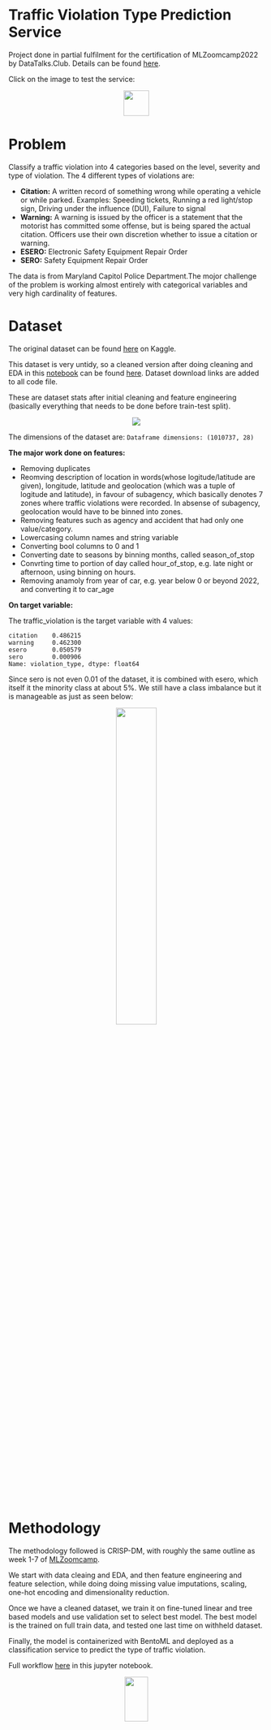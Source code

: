 # Traffic Violation Type Prediction Service



Project done in partial fulfilment for the certification of MLZoomcamp2022 by DataTalks.Club. Details can be found [here](https://github.com/alexeygrigorev/mlbookcamp-code/blob/master/course-zoomcamp/cohorts/2022/projects.md#midterm-project).


Click on the image to test the service:

<p align="center">
  <a href="https://traffic-violat-prod-trafficviolation-seanb6.mo5.mogenius.io/#/Service%20APIs/traffic_violation_classifier__classify"><img src="./imgs/mogenius.png" height="50" /></a>
</p>

# Problem

Classify a traffic violation into 4 categories based on the level, severity and type of violation. The 4 different types of violations are:

- **Citation:** A written record of something wrong while operating a vehicle or while parked. Examples: Speeding tickets, Running a red light/stop sign, Driving under the influence (DUI), Failure to signal
- **Warning:** A warning is issued by the officer is a statement that the motorist has committed some offense, but is being spared the actual citation. Officers use their own discretion whether to issue a citation or warning.
- **ESERO:** Electronic Safety Equipment Repair Order
- **SERO:** Safety Equipment Repair Order

The data is from Maryland Capitol Police Department.The mojor challenge of the problem is working almost entirely with categorical variables and very high cardinality of features.

# Dataset

The original dataset can be found [here](https://www.kaggle.com/datasets/felix4guti/traffic-violations-in-usa?select=Traffic_Violations.csv) on Kaggle.

This dataset is very untidy, so a cleaned version after doing cleaning and EDA in this [notebook](./TrafficViolation_Clean_EDA%20final.ipynb) can be found [here](https://github.com/MemoonaTahira/Traffic_Violation_Classification/releases/download/latest/cleaned_traffic_violations.csv). Dataset download links are added to all code file.

These are dataset stats after initial cleaning and feature engineering (basically everything that needs to be done before train-test split).

<p align="center">
    <img src = "./imgs/dataset_stats.jpg">
</p>

The dimensions of the dataset are: `Dataframe dimensions: (1010737, 28)`

**The major work done on features:**

- Removing duplicates
- Reomving description of location in words(whose logitude/latitude are given), longitude, latitude and geolocation (which was a tuple of logitude and latitude), in favour of subagency, which basically denotes 7 zones where traffic violations were recorded. In absense of subagency, geolocation would have to be binned into zones.
- Removing features such as agency and accident that had only one value/category.
- Lowercasing column names and string variable
- Converting bool columns to 0 and 1
- Converting date to seasons by binning months, called season_of_stop
- Convrting time to portion of day called hour_of_stop, e.g. late night or afternoon, using binning on hours.
- Removing anamoly from year of car, e.g. year below 0 or beyond 2022, and converting it to car_age

**On target variable:**

The traffic_violation is the target variable with 4 values:

```
citation    0.486215
warning     0.462300
esero       0.050579
sero        0.000906
Name: violation_type, dtype: float64
```

Since sero is not even 0.01 of the dataset, it is combined with esero, which itself it the minority class at about 5%. We still have a class imbalance but it is manageable as just as seen below:

<p align="center">
<img src = "./imgs/class_imbalance.png" width=40% height = 40%>
</p>

# Methodology

The methodology followed is CRISP-DM, with roughly the same outline as week 1-7 of [MLZoomcamp](https://github.com/alexeygrigorev/mlbookcamp-code/tree/master/course-zoomcamp).

We start with data cleaing and EDA, and then feature engineering and feature selection, while doing doing missing value imputations, scaling, one-hot encoding and dimensionality reduction.

Once we have a cleaned dataset, we train it on fine-tuned linear and tree based models and use validation set to select best model. The best model is the trained on full train data, and tested one last time on withheld dataset.

Finally, the model is containerized with BentoML and deployed as a classification service to predict the type of traffic violation.


Full workflow [here](./TrafficViolation_Clean_EDA%20final.ipynb) in this jupyter notebook.



<p align="center">
<img src="./imgs/signal.jpg" width =30% height=15%>
</p>



# Reproducibility

The whole project is reproducible, ideally via bentoML. Here are details how to recreate the project at every step:

## 1. Create conda environment:

Create a conda environement from requirement.txt file using the requirement.txt file [here](./requirements.txt):

```
conda create --name traffic_classify --file requirements.txt
```

(P.S. If you want to use a pip environment, you can also use [pip-requirement.txt](./pip_requirements.txt) to install it.)

Using the newly created conda environement, explore the notebook for cleaning, EDA feature engineering and selecting best model, which can be found [here](./TrafficViolation_Clean_EDA_final.ipynb)

## 2. Analysis and Results:

Have a look at model pipelines (Logistic Regression, Random Forest and XGBoost) and detailed results [here](./results.md).

<p align="center"> <a href="https://github.com/MemoonaTahira/Traffic_Violation_Classification/blob/main/results.md"><img src="./imgs/result-logo.png" height="50" /></a>
</p>

## 3. Train the final model:

Using the same environment as before, i.e. traffic_classify:

Run the final_train.py file to train the best model with tuned parameters on the cleaned dataset. In a terminal with the traffic_classify environment activated, run this:

`python final_Train.py`

It will save these items:

- xgboost_traffic_violation_model.sav
- sklearn_pipeline.pkl
- bentoML model with both the xgboost final model and custom pipeline object

The first two are for reference to avoid complete retraining, but the last model is the one we will use throughout in the next steps.

Check that your model saved correctly by running `bentoml models list`

<!-- ## 4. (Optional) Build the BentoML model and serve it locally:

Run from terminal with conda env traffic_classify activated:

```
bentoml serve service.py:svc --reload
```

This step tests the bentoML model before converting it to a service. This step is great for development as the service automatically keep reloading to reflect any changes. -->

## 4. Build the BentoML service and serve it locally:

- First, get list of models stored in the bentoml models directory

`bentoml models list`

- Get name and tag of the model you want, e.g. in my case:

`"traffic_violation_classification:c3zxrptavo3q4vhb"`

- Use you own model name and tag in [service.py](./service.py) in line 9, and make sure to use it with quotes included, i.e. `"traffic_violation_classification:c3zxrptavo3q4vhb"`

- Build the bentoML service.

`bentoml build`

- And you'll see this:

<p align="center">
<img src = "./imgs/bentobuild.jpg" width=80%>
</p>

- Serve the container by running this is the terminal:

`bentoml serve --production`

- Now you can test your bentoML service now running a classification service locally as explained in next step.

## 5. Using Swagger UI once the service is runnnig locally:

Go to any browser and open this link: 0.0.0.0:3000 OR localhost:3000

It will open the Swagger UI which looks like this:

<p align="center">
  <img src = "./imgs/swagger1.jpg" width = 80% >
</p>

Click on "try it out" and paste the sample test user given below and click execute:

    {
    "subagency": "4th_district,_wheaton",
    "belts": 0,
    "personal_injury": 0,
    "property_damage": 0,
    "fatal": 0,
    "commercial_license": 1,
    "hazmat": 0,
    "commercial_vehicle": 0,
    "alcohol": 0,
    "work_zone": 0,
    "state": "md",
    "vehicletype": "02_-_automobile",
    "make": "honda",
    "model": "civic",
    "color": "red",
    "charge": "21-904(b2)",
    "article": "transportation_article",
    "contributed_to_accident": 0,
    "race": "hispanic",
    "gender": "m",
    "driver_city": "silver_spring",
    "driver_state": "md",
    "dl_state": "md",
    "arrest_type": "a_-_marked_patrol",
    "season_of_stop": "summer",
    "hour_of_stop": "late_night",
    "car_age": 28.0
    }

<p align="center">
<img src = "./imgs/swagger2.jpg" width=80%>
</p>

You should see a result like this:

<p align="center">
<img src = "./imgs/swagger3.jpg" width=80%>
</p>

<!-- ## 6. Do load testing with locust:

open another tab in your browser while the `bentoml serve --production` command is running from terminal and run:

`locust -H <http://localhost:3000>`

Do load testing if you want to see if the model can handle appopriate load before deploying it as service to cloud. -->

## 6. Dockerize the bentoML service:

Start your docker service:
`sudo dockerd`

Open a new terminal tab and build your bentoML container:

```
cd bentoml/bentos/
tree
# copy name and tag of the service we built in step 5:
# Note: Models are located in /bentoml/models and have a different name and tag from BentoML services that are
# located in /bentoml/bentos
bentoml containerize traffic_violation_classifier:ga4yxpdbbc676aav
```

It will take a moment to build the container. Once it is done, serve the container locally:

`docker run -it --rm -p 3000:3000 traffic_violation_classifier:ga4yxpdbbc676aav serve`

Test it using same steps as before from [here](#5-using-swagger-ui-once-the-service-is-runnnig-locally)

## 7. Deployment of bentoML as a service to Cloud:

I will deploy my docker image (traffic_violation_classifier:ga4yxpdbbc676aav) from step 8 to Mogenius, but for that I need to first push my image to DockerHub.

## 8: Setting up DockerHub:

- Create an account and verify it
- Choose free plan and create a repository with a name that reflects your service, e.g. traffic_violation_classification
- Go to your username in the top righ of the DockerHub tab, and go to Account Setting, go to security and generate a new access token.
- From your local terminal, with sudo dockerd running, run the following:
- Enter `docker login -u username` from terminal and then enter access token when asked for password.
- Once you are authenticated, run `docker images` to find a list of docker images available.
- Next retag the image like this:
`docker tag <existing-image> <hub-user>/<repo-name>[:<tag>]`
- E.g. in my case it would look like this:
`docker tag traffic_violation_classifier:tr32cwtbfs7viaav memoonatahira/traffic_violation_classification:deployment_testing`
- Push the image to DockerHub:
`docker push <hub-user>/<repo-name>[:<tag>]`
- In my case it looks like this:
`docker push memoonatahira/traffic_violation_classification:deployment_testing`
- It'll take a moment and you'll be done!

## 9. Pull bentoML service docker image from DockerHub and run it locally:

You can skip all the previous steps, and just pull the bentoML image from DockerHub and build a container and run it via docker like this:

```
docker pull memoonatahira/traffic_violation_classification:deployment_testing
docker run -it --rm -p 3000:3000 memoonatahira/traffic_violation_classification:deployment_testing serve --production
```

Test it using same steps as before from [here](#5-using-swagger-ui-once-the-service-is-runnnig-locally)

## 12. Deploy the BentoML container to Mogenius:

- Create an account on Mobegenius: <https://studio.mogenius.com/user/registration>
- Verfiy your account and select the free plan
- Create a cloud space with a reflective name, e.g. TrafficViolation
- Choose Create from docker image from any registry
- Give the service a name, and then add address of your image. E.g.
`memoonatahira/traffic_violation_classification:deployment_testing`
- Select **Stage** as "production" and leave everything as is
- Add 3000 to HTTPS port at the very end and hit **"Create Service"**
- Increase the resources (I set all reseources to maximum) for your service and click on **"Save Changes"**
- You should see something like this:

<p align="center">
<img src = "./imgs/mogenius_service_status.jpg" width = 70%, height= 70%>
</p>

- Click on **"HostName"** in the top right, and click on External domain, and it should be up and running here:
 <https://traffic-violat-prod-trafficviolation-seanb6.mo5.mogenius.io/#/Service%20APIs/traffic_violation_classifier__classify/>
- Test the service: It will open the familiar Swaggr UI and you can test it using same steps as before from [here](#5-using-swagger-ui-once-the-service-is-runnnig-locally)

<p align="center">
<img src = "./imgs/mogenius_deployed_swagger.jpg" width = 70%, height= 70%>
</p>
 
- The response:

<p align="center">
<img src = "./imgs/mogenius_prediction.jpg" width = 70%, height= 70%>
</p>

All done. :)


